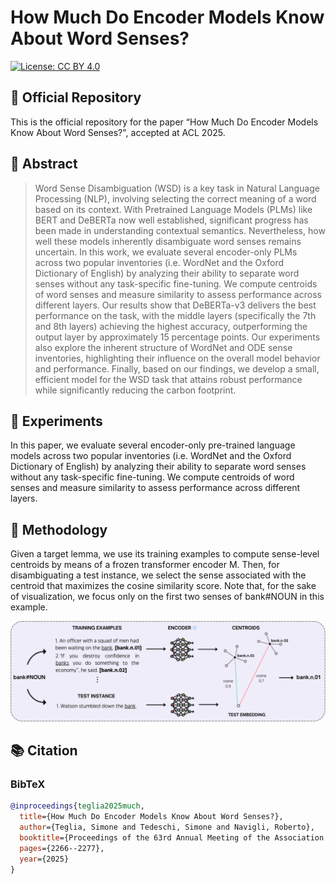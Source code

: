# How Much Do Encoder Models Know About Word Senses? 

<!-- [![Paper on OpenReview](https://img.shields.io/badge/Paper-OpenReview-orange)](https://openreview.net/forum?id=VCORXe6I5B) -->
[![License: CC BY 4.0](https://img.shields.io/badge/License-CC%20BY%204.0-lightgrey.svg)](https://creativecommons.org/licenses/by/4.0/)
## 📌 Official Repository

This is the official repository for the paper “How Much Do Encoder Models Know About Word Senses?", accepted at ACL 2025.

## 📝 Abstract

> Word Sense Disambiguation (WSD) is a key task in Natural Language Processing (NLP), involving selecting the correct meaning of a word based on its context. With Pretrained Language Models (PLMs) like BERT and DeBERTa now well established, significant progress has been made in understanding contextual semantics.
Nevertheless, how well these models inherently disambiguate word senses remains uncertain. In this work, we evaluate several encoder-only PLMs across two popular inventories (i.e. WordNet and the Oxford Dictionary of English) by analyzing their ability to separate word senses without any task-specific fine-tuning. We compute centroids of word senses and measure similarity to assess performance across different layers. Our results show that DeBERTa-v3 delivers the best performance on
the task, with the middle layers (specifically the 7th and 8th layers) achieving the highest accuracy, outperforming the output layer by approximately 15 percentage points. Our experiments also explore the inherent structure of WordNet and ODE sense inventories, highlighting their influence on the overall model behavior and performance. Finally, based on our findings, we develop a small, efficient model for
the WSD task that attains robust performance while significantly reducing the carbon footprint. 

## 🧩 Experiments

In this paper, we evaluate several encoder-only pre-trained language models across two popular inventories (i.e. WordNet and the Oxford Dictionary of English) by analyzing their ability to separate word senses without any task-specific fine-tuning. We compute centroids of word senses and measure similarity to assess performance across different layers.

## 🧠 Methodology
Given a target lemma, we use its training examples to compute sense-level centroids by means of a frozen transformer encoder M. Then, for disambiguating a test instance, we select the sense associated with the centroid that maximizes the cosine similarity score. Note that, for the sake of visualization, we focus only on the first two senses of bank#NOUN in this example.

<p align="center">
    <img src="methodology.png" alt="Methodology" width="800" style="mix-blend-mode: darken;"/>
</p>

## 📚 Citation

### BibTeX

```bibtex
@inproceedings{teglia2025much,
  title={How Much Do Encoder Models Know About Word Senses?},
  author={Teglia, Simone and Tedeschi, Simone and Navigli, Roberto},
  booktitle={Proceedings of the 63rd Annual Meeting of the Association for Computational Linguistics (Volume 1: Long Papers)},
  pages={2266--2277},
  year={2025}
}
```
